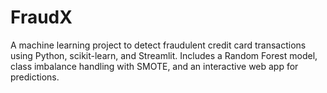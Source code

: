 # FraudX
A machine learning project to detect fraudulent credit card transactions using Python, scikit-learn, and Streamlit. Includes a Random Forest model, class imbalance handling with SMOTE, and an interactive web app for predictions.
